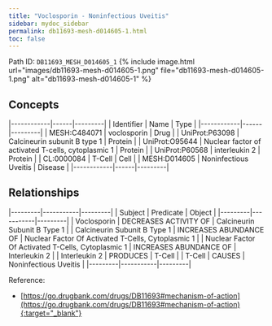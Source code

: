 ```yaml
---
title: "Voclosporin - Noninfectious Uveitis"
sidebar: mydoc_sidebar
permalink: db11693-mesh-d014605-1.html
toc: false 
---
```



Path ID: `DB11693_MESH_D014605_1`
{% include image.html url="images/db11693-mesh-d014605-1.png" file="db11693-mesh-d014605-1.png" alt="db11693-mesh-d014605-1" %}

## Concepts

|------------|------|---------|
| Identifier | Name | Type    |
|------------|------|---------|
| MESH:C484071 | voclosporin | Drug |
| UniProt:P63098 | Calcineurin subunit B type 1 | Protein |
| UniProt:O95644 | Nuclear factor of activated T-cells, cytoplasmic 1 | Protein |
| UniProt:P60568 | interleukin 2 | Protein |
| CL:0000084 | T-Cell | Cell |
| MESH:D014605 | Noninfectious Uveitis | Disease |
|------------|------|---------|

## Relationships

|---------|-----------|---------|
| Subject | Predicate | Object  |
|---------|-----------|---------|
| Voclosporin | DECREASES ACTIVITY OF | Calcineurin Subunit B Type 1 |
| Calcineurin Subunit B Type 1 | INCREASES ABUNDANCE OF | Nuclear Factor Of Activated T-Cells, Cytoplasmic 1 |
| Nuclear Factor Of Activated T-Cells, Cytoplasmic 1 | INCREASES ABUNDANCE OF | Interleukin 2 |
| Interleukin 2 | PRODUCES | T-Cell |
| T-Cell | CAUSES | Noninfectious Uveitis |
|---------|-----------|---------|

Reference:
  - [https://go.drugbank.com/drugs/DB11693#mechanism-of-action](https://go.drugbank.com/drugs/DB11693#mechanism-of-action){:target="_blank"}